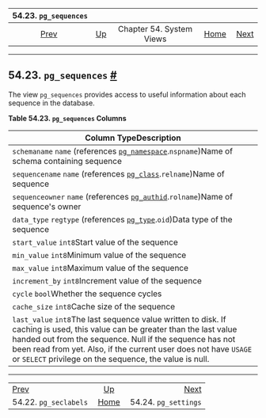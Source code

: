 <!--?xml version="1.0" encoding="UTF-8" standalone="no"?-->

|                 54.23. `pg_sequences`                 |                                             |                          |                                                       |                                                     |
| :---------------------------------------------------: | :------------------------------------------ | :----------------------: | ----------------------------------------------------: | --------------------------------------------------: |
| [Prev](view-pg-seclabels.html "54.22. pg_seclabels")  | [Up](views.html "Chapter 54. System Views") | Chapter 54. System Views | [Home](index.html "PostgreSQL 17devel Documentation") |  [Next](view-pg-settings.html "54.24. pg_settings") |

***

## 54.23. `pg_sequences` [#](#VIEW-PG-SEQUENCES)

[]()

The view `pg_sequences` provides access to useful information about each sequence in the database.

**Table 54.23. `pg_sequences` Columns**

| Column TypeDescription                                                                                                                                                                                                                                                                                                 |
| ---------------------------------------------------------------------------------------------------------------------------------------------------------------------------------------------------------------------------------------------------------------------------------------------------------------------- |
| `schemaname` `name` (references [`pg_namespace`](catalog-pg-namespace.html "53.32. pg_namespace").`nspname`)Name of schema containing sequence                                                                                                                                                                         |
| `sequencename` `name` (references [`pg_class`](catalog-pg-class.html "53.11. pg_class").`relname`)Name of sequence                                                                                                                                                                                                     |
| `sequenceowner` `name` (references [`pg_authid`](catalog-pg-authid.html "53.8. pg_authid").`rolname`)Name of sequence's owner                                                                                                                                                                                          |
| `data_type` `regtype` (references [`pg_type`](catalog-pg-type.html "53.64. pg_type").`oid`)Data type of the sequence                                                                                                                                                                                                   |
| `start_value` `int8`Start value of the sequence                                                                                                                                                                                                                                                                        |
| `min_value` `int8`Minimum value of the sequence                                                                                                                                                                                                                                                                        |
| `max_value` `int8`Maximum value of the sequence                                                                                                                                                                                                                                                                        |
| `increment_by` `int8`Increment value of the sequence                                                                                                                                                                                                                                                                   |
| `cycle` `bool`Whether the sequence cycles                                                                                                                                                                                                                                                                              |
| `cache_size` `int8`Cache size of the sequence                                                                                                                                                                                                                                                                          |
| `last_value` `int8`The last sequence value written to disk. If caching is used, this value can be greater than the last value handed out from the sequence. Null if the sequence has not been read from yet. Also, if the current user does not have `USAGE` or `SELECT` privilege on the sequence, the value is null. |

***

|                                                       |                                                       |                                                     |
| :---------------------------------------------------- | :---------------------------------------------------: | --------------------------------------------------: |
| [Prev](view-pg-seclabels.html "54.22. pg_seclabels")  |      [Up](views.html "Chapter 54. System Views")      |  [Next](view-pg-settings.html "54.24. pg_settings") |
| 54.22. `pg_seclabels`                                 | [Home](index.html "PostgreSQL 17devel Documentation") |                                54.24. `pg_settings` |
